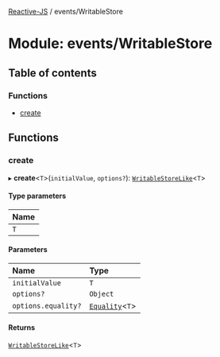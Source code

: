 [Reactive-JS](../README.md) / events/WritableStore

# Module: events/WritableStore

## Table of contents

### Functions

- [create](events_WritableStore.md#create)

## Functions

### create

▸ **create**\<`T`\>(`initialValue`, `options?`): [`WritableStoreLike`](../interfaces/events.WritableStoreLike.md)\<`T`\>

#### Type parameters

| Name |
| :------ |
| `T` |

#### Parameters

| Name | Type |
| :------ | :------ |
| `initialValue` | `T` |
| `options?` | `Object` |
| `options.equality?` | [`Equality`](functions.md#equality)\<`T`\> |

#### Returns

[`WritableStoreLike`](../interfaces/events.WritableStoreLike.md)\<`T`\>
